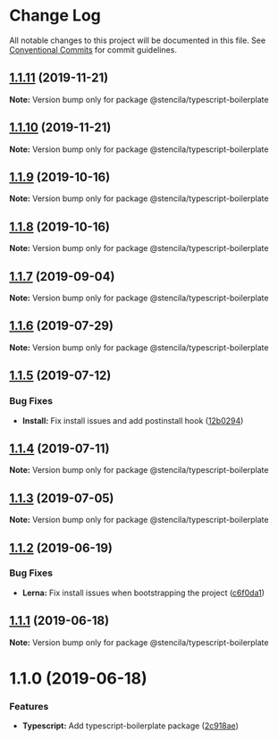 # Change Log

All notable changes to this project will be documented in this file.
See [Conventional Commits](https://conventionalcommits.org) for commit guidelines.

## [1.1.11](https://github.com/stencila/dev-config/compare/@stencila/typescript-boilerplate@1.1.10...@stencila/typescript-boilerplate@1.1.11) (2019-11-21)

**Note:** Version bump only for package @stencila/typescript-boilerplate





## [1.1.10](https://github.com/stencila/dev-config/compare/@stencila/typescript-boilerplate@1.1.9...@stencila/typescript-boilerplate@1.1.10) (2019-11-21)

**Note:** Version bump only for package @stencila/typescript-boilerplate

## [1.1.9](https://github.com/stencila/dev-config/compare/@stencila/typescript-boilerplate@1.1.8...@stencila/typescript-boilerplate@1.1.9) (2019-10-16)

**Note:** Version bump only for package @stencila/typescript-boilerplate

## [1.1.8](https://github.com/stencila/dev-config/compare/@stencila/typescript-boilerplate@1.1.7...@stencila/typescript-boilerplate@1.1.8) (2019-10-16)

**Note:** Version bump only for package @stencila/typescript-boilerplate

## [1.1.7](https://github.com/stencila/dev-config/compare/@stencila/typescript-boilerplate@1.1.6...@stencila/typescript-boilerplate@1.1.7) (2019-09-04)

**Note:** Version bump only for package @stencila/typescript-boilerplate

## [1.1.6](https://github.com/stencila/dev-config/compare/@stencila/typescript-boilerplate@1.1.5...@stencila/typescript-boilerplate@1.1.6) (2019-07-29)

**Note:** Version bump only for package @stencila/typescript-boilerplate

## [1.1.5](https://github.com/stencila/dev-config/compare/@stencila/typescript-boilerplate@1.1.4...@stencila/typescript-boilerplate@1.1.5) (2019-07-12)

### Bug Fixes

- **Install:** Fix install issues and add postinstall hook ([12b0294](https://github.com/stencila/dev-config/commit/12b0294))

## [1.1.4](https://github.com/stencila/dev-config/compare/@stencila/typescript-boilerplate@1.1.3...@stencila/typescript-boilerplate@1.1.4) (2019-07-11)

**Note:** Version bump only for package @stencila/typescript-boilerplate

## [1.1.3](https://github.com/stencila/dev-config/compare/@stencila/typescript-boilerplate@1.1.2...@stencila/typescript-boilerplate@1.1.3) (2019-07-05)

**Note:** Version bump only for package @stencila/typescript-boilerplate

## [1.1.2](https://github.com/stencila/dev-config/compare/@stencila/typescript-boilerplate@1.1.1...@stencila/typescript-boilerplate@1.1.2) (2019-06-19)

### Bug Fixes

- **Lerna:** Fix install issues when bootstrapping the project ([c6f0da1](https://github.com/stencila/dev-config/commit/c6f0da1))

## [1.1.1](https://github.com/stencila/dev-config/compare/@stencila/typescript-boilerplate@1.1.0...@stencila/typescript-boilerplate@1.1.1) (2019-06-18)

**Note:** Version bump only for package @stencila/typescript-boilerplate

# 1.1.0 (2019-06-18)

### Features

- **Typescript:** Add typescript-boilerplate package ([2c918ae](https://github.com/stencila/dev-config/commit/2c918ae))
